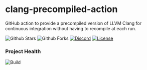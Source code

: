 # clang-precompiled-action
GitHub action to provide a precompiled version of LLVM Clang for continuous integration without having to recompile at each run.

![Github Stars](https://img.shields.io/github/stars/MorganCaron/clang-precompiled-action?style=for-the-badge)
![Github Forks](https://img.shields.io/github/forks/MorganCaron/clang-precompiled-action?style=for-the-badge)
[![Discord](https://img.shields.io/discord/268838260153909249?label=Chat&logo=Discord&style=for-the-badge)](https://discord.gg/mxZvun4)
[![License](https://img.shields.io/github/license/MorganCaron/clang-precompiled-action?style=for-the-badge)](https://github.com/MorganCaron/CppUtils/blob/master/LICENSE)

### Project Health
![Build](https://img.shields.io/github/actions/workflow/status/MorganCaron/clang-precompiled-action/main.yml?style=for-the-badge&logo=linux&logoColor=white&label=Build)